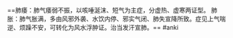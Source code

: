 ==肺痿：肺气痿弱不振，以咳唾涎沫、短气为主症，分虚热、虚寒两证型。
肺胀：肺气胀满，多由风邪外袭、水饮内停、邪实气闭、肺失宣降所致。症见上气喘逆、烦躁不安，可转化为风水浮肿证。治当发汗宣肺。== 
#anki